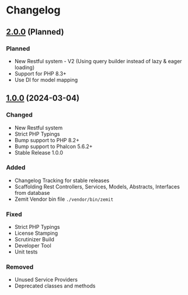 # Changelog

## [2.0.0](https://github.com/zemit-cms/core/releases/tag/1.0.0) (Planned)

### Planned

- New Restful system - V2 (Using query builder instead of lazy & eager loading)
- Support for PHP 8.3+
- Use DI for model mapping

## [1.0.0](https://github.com/zemit-cms/core/releases/tag/1.0.0) (2024-03-04)

### Changed

- New Restful system
- Strict PHP Typings
- Bump support to PHP 8.2+
- Bump support to Phalcon 5.6.2+
- Stable Release 1.0.0

### Added

- Changelog Tracking for stable releases
- Scaffolding Rest Controllers, Services, Models, Abstracts, Interfaces from database
- Zemit Vendor bin file `./vendor/bin/zemit`

### Fixed

- Strict PHP Typings
- License Stamping
- Scrutinizer Build
- Developer Tool
- Unit tests

### Removed

- Unused Service Providers
- Deprecated classes and methods
